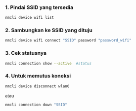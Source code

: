 ### 1. Pindai SSID yang tersedia
```bash
nmcli device wifi list
```

### 2. Sambungkan ke SSID yang dituju
```bash
nmcli device wifi connect "SSID" password "password_wifi"
```

### 3. Cek statusnya
```bash
nmcli connection show --active  #status
```

### 4. Untuk memutus koneksi 
```bash
nmcli device disconnect wlan0
```
atau
```bash
nmcli connection down "SSID"
```

